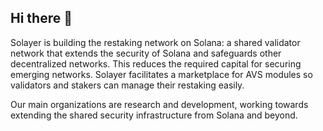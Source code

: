 ## Hi there 👋

Solayer is building the restaking network on Solana: a shared validator network that extends the security of Solana and safeguards other decentralized networks. This reduces the required capital for securing emerging networks. Solayer facilitates  a marketplace for AVS modules so validators and stakers can manage their restaking easily.

Our main organizations are research and development, working towards extending the shared security infrastructure from Solana and beyond. 
